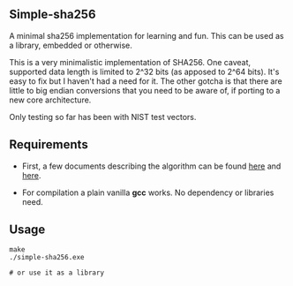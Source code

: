 ## Simple-sha256
A minimal sha256 implementation for learning and fun. This can be used as a library,
embedded or otherwise.

This is a very minimalistic implementation of SHA256. One caveat, supported data
length is limited to 2^32 bits (as apposed to 2^64 bits). It's easy to fix but
I haven't had a need for it. The other gotcha is that there are little to big
endian conversions that you need to be aware of, if porting to a new core
architecture.

Only testing so far has been with NIST test vectors.

## Requirements
* First, a few documents describing the algorithm can be found
[here](http://www.iwar.org.uk/comsec/resources/cipher/sha256-384-512.pdf) and
[here](http://www-ma2.upc.es/~cripto/Q2-06-07/SHA256english.pdf).

* For compilation a plain vanilla **gcc** works. No dependency or libraries need.

## Usage

```
make
./simple-sha256.exe

# or use it as a library
```